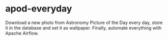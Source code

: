 # apod-everyday
Download a new photo from Astronomy Picture of the Day every day, store it in the database and set it as wallpaper. Finally, automate everything with Apache Airflow. 

